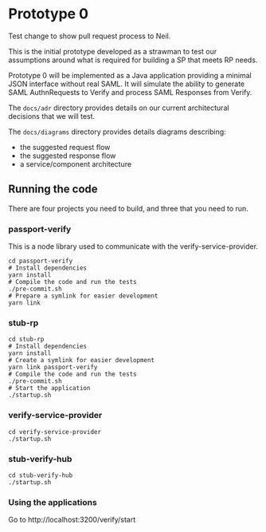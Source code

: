 # Prototype 0

Test change to show pull request process to Neil.

This is the initial prototype developed as a strawman to test our assumptions around what is required for building a SP that meets RP needs.

Prototype 0 will be implemented as a Java application providing a minimal JSON interface without real SAML. It will simulate the ability to generate SAML AuthnRequests to Verify and process SAML Responses from Verify.

The `docs/adr` directory provides details on our current architectural decisions that we will test.

The `docs/diagrams` directory provides details diagrams describing:
* the suggested request flow
* the suggested response flow
* a service/component architecture

## Running the code

There are four projects you need to build, and three that you need to run.

### passport-verify

This is a node library used to communicate with the verify-service-provider.

```
cd passport-verify
# Install dependencies
yarn install
# Compile the code and run the tests
./pre-commit.sh
# Prepare a symlink for easier development
yarn link
```

### stub-rp

```
cd stub-rp
# Install dependencies
yarn install
# Create a symlink for easier development
yarn link passport-verify
# Compile the code and run the tests
./pre-commit.sh
# Start the application
./startup.sh
```

### verify-service-provider

```
cd verify-service-provider
./startup.sh
```

### stub-verify-hub

```
cd stub-verify-hub
./startup.sh
```

### Using the applications

Go to http://localhost:3200/verify/start

